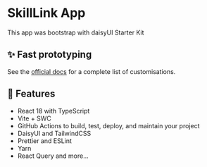 # SkillLink App

This app was bootstrap with daisyUI Starter Kit

## ✨ Fast prototyping

See the [official docs](https://daisyui.com/docs/themes/) for a complete list of customisations.

## 🌼 Features

- React 18 with TypeScript
- Vite + SWC
- GitHub Actions to build, test, deploy, and maintain your project
- DaisyUI and TailwindCSS
- Prettier and ESLint
- Yarn
- React Query and more...
